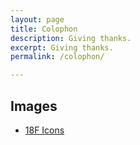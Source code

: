 ```yaml
---
layout: page
title: Colophon
description: Giving thanks.
excerpt: Giving thanks.
permalink: /colophon/

---
```


## Images

* [18F Icons](https://brand.18f.gov/icons/)